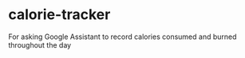 # calorie-tracker
For asking Google Assistant to record calories consumed and burned throughout the day
